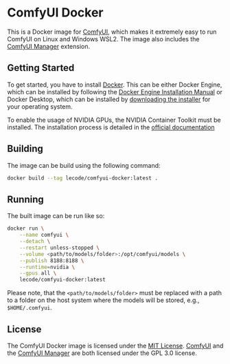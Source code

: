 # ComfyUI Docker

This is a Docker image for [ComfyUI](https://www.comfy.org/), which makes it extremely easy to run ComfyUI on Linux and Windows WSL2. The image also includes the [ComfyUI Manager](https://github.com/ltdrdata/ComfyUI-Managergithub ) extension.

## Getting Started

To get started, you have to install [Docker](https://www.docker.com/). This can be either Docker Engine, which can be installed by following the [Docker Engine Installation Manual](https://docs.docker.com/engine/install/) or Docker Desktop, which can be installed by [downloading the installer](https://www.docker.com/products/docker-desktop/) for your operating system.

To enable the usage of NVIDIA GPUs, the NVIDIA Container Toolkit must be installed. The installation process is detailed in the [official documentation](https://docs.nvidia.com/datacenter/cloud-native/container-toolkit/latest/install-guide.html)

## Building

The image can be build using the following command:

```sh
docker build --tag lecode/comfyui-docker:latest .
```

## Running

The built image can be run like so:

```sh
docker run \
    --name comfyui \
    --detach \
    --restart unless-stopped \
    --volume <path/to/models/folder>:/opt/comfyui/models \
    --publish 8188:8188 \
    --runtime=nvidia \
    --gpus all \
    lecode/comfyui-docker:latest
```

Please note, that the `<path/to/models/folder>` must be replaced with a path to a folder on the host system where the models will be stored, e.g., `$HOME/.comfyui`.

## License

The ComfyUI Docker image is licensed under the [MIT License](LICENSE). [ComfyUI](https://github.com/comfyanonymous/ComfyUI/blob/master/LICENSE) and the [ComfyUI Manager](https://github.com/ltdrdata/ComfyUI-Manager/blob/main/LICENSE.txt) are both licensed under the GPL 3.0 license.
